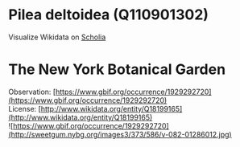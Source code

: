 
Pilea deltoidea (Q110901302)
============================
  
Visualize Wikidata on [Scholia](https://scholia.toolforge.org/taxon/Q110901302)
# The New York Botanical Garden
  
Observation: [https://www.gbif.org/occurrence/1929292720](https://www.gbif.org/occurrence/1929292720)  
License: [http://www.wikidata.org/entity/Q18199165](http://www.wikidata.org/entity/Q18199165)  
![https://www.gbif.org/occurrence/1929292720](http://sweetgum.nybg.org/images3/373/586/v-082-01286012.jpg)